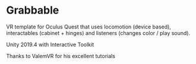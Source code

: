 # Grabbable

VR template for Oculus Quest that uses locomotion (device based), interactables (cabinet + hinges) and listeners (changes color / play sound). 

Unity 2019.4 with Interactive Toolkit

Thanks to ValemVR for his excellent tutorials
